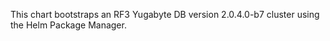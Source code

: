 This chart bootstraps an RF3 Yugabyte DB version 2.0.4.0-b7 cluster using the Helm Package Manager.

